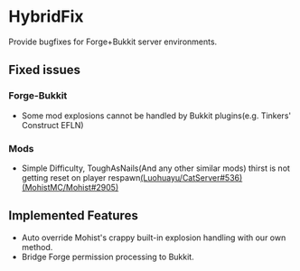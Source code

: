 # HybridFix

Provide bugfixes for Forge+Bukkit server environments.

## Fixed issues

### Forge-Bukkit

- Some mod explosions cannot be handled by Bukkit plugins(e.g. Tinkers' Construct EFLN)

### Mods

- Simple Difficulty, ToughAsNails(And any other similar mods) thirst is not getting reset on player respawn[(Luohuayu/CatServer#536)](https://github.com/Luohuayu/CatServer/issues/536)[(MohistMC/Mohist#2905)](https://github.com/MohistMC/Mohist/issues/2905)

## Implemented Features

- Auto override Mohist's crappy built-in explosion handling with our own method.
- Bridge Forge permission processing to Bukkit.
